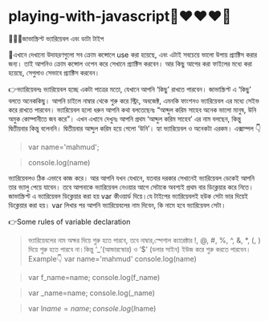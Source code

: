 # playing-with-javascript:ghost::heart::heart::heart::ghost:

:thinking::thinking::thinking:জাভাস্ক্রিপ্ট ভ্যারিয়েবল এবং ডাটা টাইপ

:raised_back_of_hand:এখানে দেখানো উদাহরণগুলো সব ক্রোম কন্সোলে use করা হয়েছে, এবং এটাই সবচেয়ে ভালো উপায় প্র্যাক্টিস করার জন্য। তাই আপনিও ক্রোম কন্সোল ওপেন করে সেখানে প্র্যাক্টিস করবেন। আর কিছু আগের করা ফাইলের মধ্যে করা হয়েছে, সেগুলাও সেভাবে প্র্যাক্টিস করবেন।

:point_right:ভ্যারিয়েবলঃ
ভ্যারিয়েবল হচ্ছে একটা পাত্রের মতো, যেখানে আপনি ‘কিছু’ রাখতে পারবেন। জাভাস্ক্রিপ্ট এ ‘কিছু’ বলতে অনেককিছু। আপনি চাইলে নাম্বার থেকে শুরু করে স্ট্রিং, অবজেক্ট, এমনকি ফাংশনও ভ্যারিয়েবল এর মধ্যে সেইভ করে রাখতে পারবেন। ভ্যারিয়েবল হলো ধরুন আপনি কথা বলতেছেনঃ “আব্দুল করিম সাহেব অনেক ভালো মানুষ, উনি অমুক কোম্পানীতে জব করে”। এখন এখানে দেখুনঃ আপনি প্রথম ‘আব্দুল করিম সাহেব’ এর নাম বলছেন, কিন্তু দ্বিতীয়বার কিন্তু বলেননি। দ্বিতীয়বার আব্দুল করিম হয়ে গেলো ‘উনি’। হ্যা ভ্যারিয়েবল ও অনেকটা এরকম। এক্সাম্পল :point_down:

>var name='mahmud';

>console.log(name)

ভ্যারিয়েবলও ঠিক এভাবে কাজ করে। আর আপনি যখন যেখানে, যতবার দরকার সেখানেই ভ্যারিয়েবল ডেকেই আপনি তার ভ্যালু পেয়ে যাবেন।
তবে আপনাকে ভ্যারিয়েবল নেওয়ার আগে সেটাকে অবশ্যই প্রথম বার ডিক্লেয়ার করে নিতে। জাভাস্ক্রিপ্ট এ ভ্যারিয়েবল ডিক্লেয়ার করা হয় var কীওয়ার্ড দিয়ে।যে টাইপের ভ্যারিয়েবলই হউক সেটা ভার দিয়েই ডিক্লেয়ার করা হয়। var লিখার পর আপনি ভ্যারিয়েবলের নাম দিবেন, কি নামে হবে ভ্যারিয়েবল সেটা। 

:point_right:Some rules of variable declaration
>ভ্যারিয়েবলের নাম অক্ষর দিয়ে শুরু হতে পারবে, তবে নাম্বার,স্পেশাল ক্যারেক্টার !, @, #, %, ^, &, *, (, ) দিয়ে শুরু হতে পারবে না।কিন্তু ‘_’(আন্ডারস্কোর) ও ‘$’ (ডলার সাইন) ইউজ করে শুরু করতে পারবেন।Example:point_down:
>var name='mahmud'
console.log(name)

>var f_name=name;
console.log(f_name)

>var _name=name;
console.log(_name)

>var l$name=name;
console.log(l$name)
